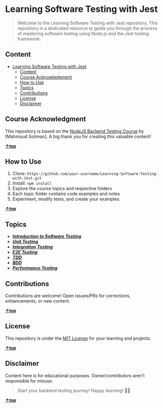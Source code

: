 # Learning Software Testing with Jest

> Welcome to the Learning Software Testing with Jest repository. This repository is a dedicated resource to guide you through the process of mastering software testing using Node.js and the Jest testing framework.

## Content

<!-- TOC -->

- [Learning Software Testing with Jest](#learning-software-testing-with-jest)
    - [Content](#content)
    - [Course Acknowledgment](#course-acknowledgment)
    - [How to Use](#how-to-use)
    - [Topics](#topics)
    - [Contributions](#contributions)
    - [License](#license)
    - [Disclaimer](#disclaimer)

<!-- /TOC -->

## Course Acknowledgment

This repository is based on the [NodeJS Backend Testing Course](https://youtube.com/playlist?list=PLzNfs-3kBUJllCa8_6pLYDMnIlg6Lfvu4) by [Mahmoud Soliman]. A big thank you for creating this valuable content!

**_[&uarr;top](#content)_**

## How to Use

1. Clone: `https://github.com/your-username/Learning-Software-Testing-with-Jest.git`
2. Install: `npm install`
3. Explore the course topics and respective folders
4. Each topic folder contains code examples and notes
5. Experiment, modify tests, and create your examples

**_[&uarr;top](#content)_**

## Topics

-   **_[Introduction to Software Testing](./intro/)_**
-   **_[Unit Testing](./unit-testing/)_**
-   **_[Integration Testing](./integration-testing/)_**
-   **_[E2E Testing](./E2E-testing/)_**
-   **_[TDD](./TDD/)_**
-   **_[BDD](./BDD/)_**
-   **_[Performance Testing](./performance-testing/)_**

## Contributions

Contributions are welcome! Open issues/PRs for corrections, enhancements, or new content.

**_[&uarr;top](#content)_**

## License

This repository is under the [MIT License](LICENSE) for your learning and projects.

**_[&uarr;top](#content)_**

## Disclaimer

Content here is for educational purposes. Owner/contributors aren't responsible for misuse.

> Start your backend testing journey! Happy learning! 🚀🧪

**_[&uarr;top](#content)_**
